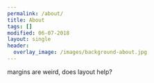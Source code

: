 ```yaml
---
permalink: /about/
title: About
tags: []
modified: 06-07-2018
layout: single
header:
  overlay_image: /images/background-about.jpg
---
```


margins are weird, does layout help?
